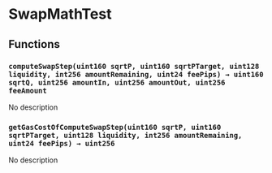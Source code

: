 # SwapMathTest





## Functions

### `computeSwapStep(uint160 sqrtP, uint160 sqrtPTarget, uint128 liquidity, int256 amountRemaining, uint24 feePips) → uint160 sqrtQ, uint256 amountIn, uint256 amountOut, uint256 feeAmount`
No description


### `getGasCostOfComputeSwapStep(uint160 sqrtP, uint160 sqrtPTarget, uint128 liquidity, int256 amountRemaining, uint24 feePips) → uint256`
No description





